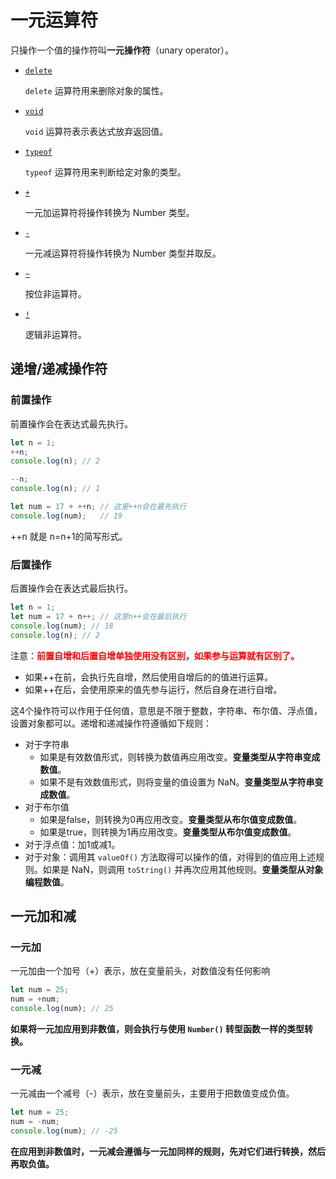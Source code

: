 # 一元运算符

只操作一个值的操作符叫**一元操作符**（unary operator）。

- [`delete`](https://developer.mozilla.org/zh-CN/docs/Web/JavaScript/Reference/Operators/delete)

  `delete` 运算符用来删除对象的属性。

- [`void`](https://developer.mozilla.org/zh-CN/docs/Web/JavaScript/Reference/Operators/void)

  `void` 运算符表示表达式放弃返回值。

- [`typeof`](https://developer.mozilla.org/zh-CN/docs/Web/JavaScript/Reference/Operators/typeof)

  `typeof` 运算符用来判断给定对象的类型。

- [`+`](https://developer.mozilla.org/zh-CN/docs/Web/JavaScript/Reference/Operators/Unary_plus)

  一元加运算符将操作转换为 Number 类型。

- [`-`](https://developer.mozilla.org/zh-CN/docs/Web/JavaScript/Reference/Operators/Unary_negation)

  一元减运算符将操作转换为 Number 类型并取反。

- [`~`](https://developer.mozilla.org/zh-CN/docs/Web/JavaScript/Reference/Operators/Bitwise_NOT)

  按位非运算符。

- [`!`](https://developer.mozilla.org/zh-CN/docs/Web/JavaScript/Reference/Operators/Logical_NOT)

  逻辑非运算符。



## 递增/递减操作符

### 前置操作

前置操作会在表达式最先执行。

```js
let n = 1;
++n;
console.log(n);	// 2

--n;
console.log(n);	// 1

let num = 17 + ++n;	// 这里++n会在最先执行
console.log(num);	// 19 
```

++n 就是 n=n+1的简写形式。



### 后置操作

后置操作会在表达式最后执行。

```js
let n = 1;
let num = 17 + n++; // 这里n++会在最后执行
console.log(num); // 18
console.log(n); // 2
```



注意：**<font color="red">前置自增和后置自增单独使用没有区别，如果参与运算就有区别了。</font>**

- 如果++在前，会执行先自增，然后使用自增后的的值进行运算。
- 如果++在后，会使用原来的值先参与运行，然后自身在进行自增。



这4个操作符可以作用于任何值，意思是不限于整数，字符串、布尔值、浮点值，设置对象都可以。递增和递减操作符遵循如下规则：

- 对于字符串
  - 如果是有效数值形式，则转换为数值再应用改变。**变量类型从字符串变成数值**。
  - 如果不是有效数值形式，则将变量的值设置为 NaN。**变量类型从字符串变成数值**。
- 对于布尔值
  - 如果是false，则转换为0再应用改变。**变量类型从布尔值变成数值**。
  - 如果是true，则转换为1再应用改变。**变量类型从布尔值变成数值**。
- 对于浮点值：加1或减1。
- 对于对象：调用其 `valueOf()` 方法取得可以操作的值，对得到的值应用上述规则。如果是 NaN，则调用 `toString()` 并再次应用其他规则。**变量类型从对象编程数值**。



## 一元加和减

### 一元加

一元加由一个加号（+）表示，放在变量前头，对数值没有任何影响

```js
let num = 25;
num = +num;
console.log(num); // 25
```

**如果将一元加应用到非数值，则会执行与使用 `Number()` 转型函数一样的类型转换。**



### 一元减

一元减由一个减号（-）表示，放在变量前头，主要用于把数值变成负值。

```js
let num = 25;
num = -num;
console.log(num); // -25
```

**在应用到非数值时，一元减会遵循与一元加同样的规则，先对它们进行转换，然后再取负值。**
